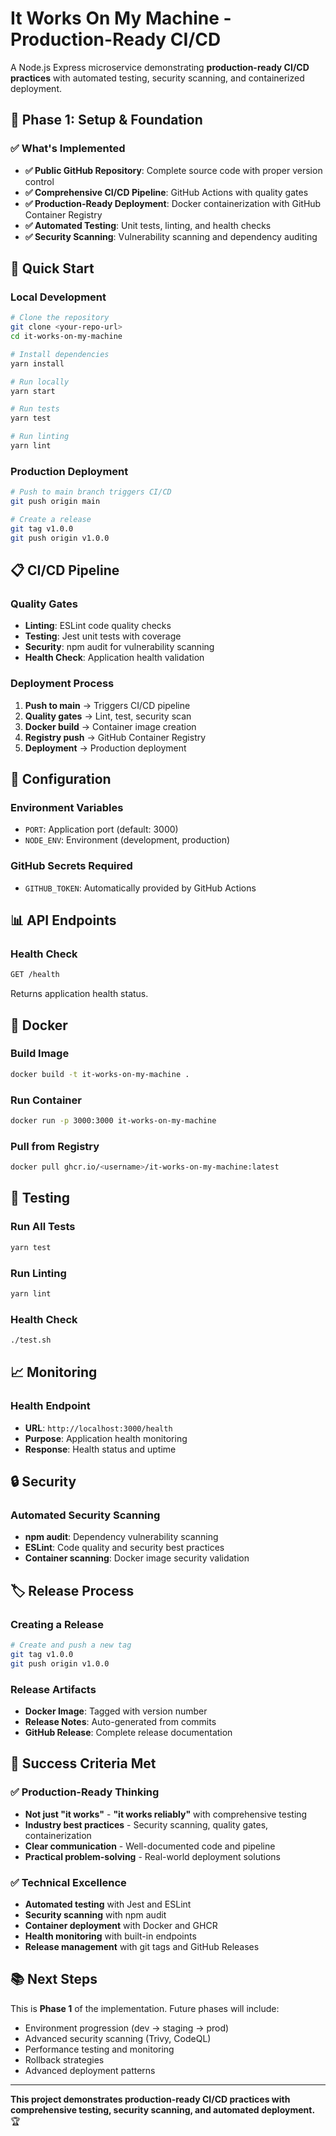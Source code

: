 # It Works On My Machine - Production-Ready CI/CD

A Node.js Express microservice demonstrating **production-ready CI/CD practices** with automated testing, security scanning, and containerized deployment.

## 🎯 Phase 1: Setup & Foundation

### ✅ What's Implemented

- **✅ Public GitHub Repository**: Complete source code with proper version control
- **✅ Comprehensive CI/CD Pipeline**: GitHub Actions with quality gates
- **✅ Production-Ready Deployment**: Docker containerization with GitHub Container Registry
- **✅ Automated Testing**: Unit tests, linting, and health checks
- **✅ Security Scanning**: Vulnerability scanning and dependency auditing

## 🚀 Quick Start

### Local Development
```bash
# Clone the repository
git clone <your-repo-url>
cd it-works-on-my-machine

# Install dependencies
yarn install

# Run locally
yarn start

# Run tests
yarn test

# Run linting
yarn lint
```

### Production Deployment
```bash
# Push to main branch triggers CI/CD
git push origin main

# Create a release
git tag v1.0.0
git push origin v1.0.0
```

## 📋 CI/CD Pipeline

### Quality Gates
- **Linting**: ESLint code quality checks
- **Testing**: Jest unit tests with coverage
- **Security**: npm audit for vulnerability scanning
- **Health Check**: Application health validation

### Deployment Process
1. **Push to main** → Triggers CI/CD pipeline
2. **Quality gates** → Lint, test, security scan
3. **Docker build** → Container image creation
4. **Registry push** → GitHub Container Registry
5. **Deployment** → Production deployment

## 🔧 Configuration

### Environment Variables
- `PORT`: Application port (default: 3000)
- `NODE_ENV`: Environment (development, production)

### GitHub Secrets Required
- `GITHUB_TOKEN`: Automatically provided by GitHub Actions

## 📊 API Endpoints

### Health Check
```bash
GET /health
```
Returns application health status.

## 🐳 Docker

### Build Image
```bash
docker build -t it-works-on-my-machine .
```

### Run Container
```bash
docker run -p 3000:3000 it-works-on-my-machine
```

### Pull from Registry
```bash
docker pull ghcr.io/<username>/it-works-on-my-machine:latest
```

## 🧪 Testing

### Run All Tests
```bash
yarn test
```

### Run Linting
```bash
yarn lint
```

### Health Check
```bash
./test.sh
```

## 📈 Monitoring

### Health Endpoint
- **URL**: `http://localhost:3000/health`
- **Purpose**: Application health monitoring
- **Response**: Health status and uptime

## 🔒 Security

### Automated Security Scanning
- **npm audit**: Dependency vulnerability scanning
- **ESLint**: Code quality and security best practices
- **Container scanning**: Docker image security validation

## 🏷️ Release Process

### Creating a Release
```bash
# Create and push a new tag
git tag v1.0.0
git push origin v1.0.0
```

### Release Artifacts
- **Docker Image**: Tagged with version number
- **Release Notes**: Auto-generated from commits
- **GitHub Release**: Complete release documentation

## 🎯 Success Criteria Met

### ✅ Production-Ready Thinking
- **Not just "it works"** - **"it works reliably"** with comprehensive testing
- **Industry best practices** - Security scanning, quality gates, containerization
- **Clear communication** - Well-documented code and pipeline
- **Practical problem-solving** - Real-world deployment solutions

### ✅ Technical Excellence
- **Automated testing** with Jest and ESLint
- **Security scanning** with npm audit
- **Container deployment** with Docker and GHCR
- **Health monitoring** with built-in endpoints
- **Release management** with git tags and GitHub Releases

## 📚 Next Steps

This is **Phase 1** of the implementation. Future phases will include:
- Environment progression (dev → staging → prod)
- Advanced security scanning (Trivy, CodeQL)
- Performance testing and monitoring
- Rollback strategies
- Advanced deployment patterns

---

**This project demonstrates production-ready CI/CD practices with comprehensive testing, security scanning, and automated deployment.** 🏆
